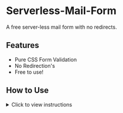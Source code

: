# Serverless-Mail-Form
A free server-less mail form with no redirects.


## Features 

* Pure CSS Form Validation
* No Redirection's 
* Free to use!


## How to Use

<details>
  <summary> Click to view instructions</summary>
  <br>
  
  <h3> Make a New Form</h3>
  
  <img src="https://github.com/toperkin/staticFormEmails/raw/master/newForm.png"></img>
  
  </detail>

If you want more info on how to send customized from 
[Class MailApp  |  Apps Script  |  Google Developers](https://developers.google.com/apps-script/reference/mail/mail-app)
